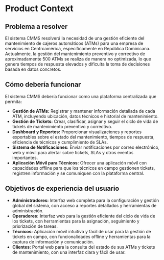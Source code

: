 # Product Context

## Problema a resolver

El sistema CMMS resolverá la necesidad de una gestión eficiente del mantenimiento de cajeros automáticos (ATMs) para una empresa de servicios en Centroamérica, específicamente en República Dominicana. Actualmente, la gestión del mantenimiento preventivo y correctivo de aproximadamente 500 ATMs se realiza de manera no optimizada, lo que genera tiempos de respuesta elevados y dificulta la toma de decisiones basada en datos concretos.

## Cómo debería funcionar

El sistema CMMS debería funcionar como una plataforma centralizada que permita:

- **Gestión de ATMs:** Registrar y mantener información detallada de cada ATM, incluyendo ubicación, datos técnicos e historial de mantenimiento.
- **Gestión de Tickets:** Crear, clasificar, asignar y seguir el ciclo de vida de tickets de mantenimiento preventivo y correctivo.
- **Dashboard y Reportes:** Proporcionar visualizaciones y reportes exportables sobre el estado del mantenimiento, tiempos de respuesta, eficiencia de técnicos y cumplimiento de SLAs.
- **Sistema de Notificaciones:** Enviar notificaciones por correo electrónico, web y móvil para alertar sobre tickets, SLAs y otros eventos importantes.
- **Aplicación Móvil para Técnicos:** Ofrecer una aplicación móvil con capacidades offline para que los técnicos en campo gestionen tickets, registren información y se comuniquen con la plataforma central.

## Objetivos de experiencia del usuario

- **Administradores:** Interfaz web completa para la configuración y gestión global del sistema, con acceso a reportes detallados y herramientas de administración.
- **Operadores:** Interfaz web para la gestión eficiente del ciclo de vida de los tickets, con herramientas para la asignación, seguimiento y priorización de tareas.
- **Técnicos:** Aplicación móvil intuitiva y fácil de usar para la gestión de tickets en campo, con funcionalidades offline y herramientas para la captura de información y comunicación.
- **Clientes:** Portal web para la consulta del estado de sus ATMs y tickets de mantenimiento, con una interfaz clara y fácil de usar.
